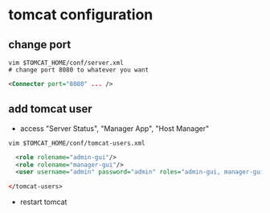 # tomcat configuration

## change port

```shell
vim $TOMCAT_HOME/conf/server.xml
# change port 8080 to whatever you want
```

```xml
<Connector port="8080" ... />
```

## add tomcat user

- access "Server Status", "Manager App", "Host Manager"

```shell
vim $TOMCAT_HOME/conf/tomcat-users.xml
```

```xml
  <role rolename="admin-gui"/>
  <role rolename="manager-gui"/>
  <user username="admin" password="admin" roles="admin-gui, manager-gui"/>

</tomcat-users>
```

- restart tomcat
